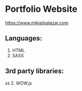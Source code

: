 # Portfolio Website
https://www.mikjailsalazar.com
## Languages:

1. HTML
2. SASS

## 3rd party libraries:

ss 2. WOW.js
